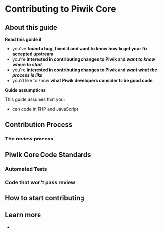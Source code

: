 # Contributing to Piwik Core

<!-- Meta (to be deleted)
Purpose:
- to describe process of contributing to piwik core,
- how devs interested in becoming contributors could start,
- how the review process works,
- the code standards for core contributions, etc.

Audience: devs who found bugs while developing plugins and want to fix them, devs who want to start contributing

Expected Result: devs who know how to contribute and know what kind of contribution would be successfully used

Notes: 

What's missing? (stuff in my list that was not in when I wrote the 1st draft)
-->

## About this guide

**Read this guide if**

* you've **found a bug, fixed it and want to know how to get your fix accepted upstream**
* you're **interested in contributing changes to Piwik and _want to know where to start_**
* you're **interested in contributing changes to Piwik and _want what the process is like_**
* you'd like to know **what Piwik developers consider to be good code**

**Guide assumptions**

This guide assumes that you:

* can code in PHP and JavaScript

## Contribution Process

### The review process

## Piwik Core Code Standards

### Automated Tests

### Code that won't pass review

## How to start contributing

## Learn more

* 
